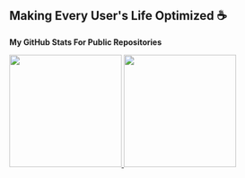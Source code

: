 Making Every User's Life Optimized :coffee:
-------------------------------------------

<!--
**mrhdias/mrhdias** is a ✨ _special_ ✨ repository because its `README.md` (this file) appears on your GitHub profile.

Here are some ideas to get you started:

- 🔭 I’m currently working on ...
- 🌱 I’m currently learning ...
- 👯 I’m looking to collaborate on ...
- 🤔 I’m looking for help with ...
- 💬 Ask me about ...
- 📫 How to reach me: ...
- 😄 Pronouns: ...
- ⚡ Fun fact: ...
-->

<b>My GitHub Stats For Public Repositories</b>
  
<a href="https://github.com/mrhdias">
<picture>
<source 
  srcset="https://github-readme-stats-sigma-five.vercel.app/api?username=mrhdias&show_icons=true&include_all_commits=true&count_private=true&theme=dark"
  media="(prefers-color-scheme: dark)"
/>
<source
  srcset="https://github-readme-stats-sigma-five.vercel.app/api?username=mrhdias&show_icons=true&include_all_commits=true&count_private=true"
  media="(prefers-color-scheme: light), (prefers-color-scheme: no-preference)"
/>
<img height="200em" src="https://github-readme-stats-sigma-five.vercel.app/api?username=mrhdias&show_icons=true&include_all_commits=true&count_private=true" />
</picture>
</a>
<a href="https://github.com/mrhdias">
<picture>
<source 
  srcset="https://github-readme-stats-sigma-five.vercel.app/api/top-langs/?username=mrhdias&layout=compact&langs_count=10&theme=dark"
  media="(prefers-color-scheme: dark)"
/>
<source
  srcset="https://github-readme-stats-sigma-five.vercel.app/api/top-langs/?username=mrhdias&layout=compact&langs_count=10"
  media="(prefers-color-scheme: light), (prefers-color-scheme: no-preference)"
/>
<img height="200em" src="https://github-readme-stats-sigma-five.vercel.app/api/top-langs/?username=mrhdias&layout=compact&langs_count=10" />
</picture>
</a>
